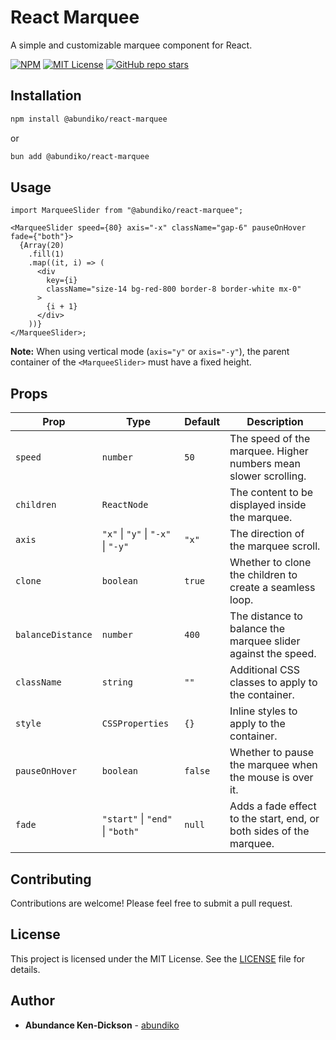 # React Marquee

A simple and customizable marquee component for React.

[![NPM](https://img.shields.io/npm/v/react-marquee)](https://www.npmjs.com/package/react-marquee)
[![MIT License](https://img.shields.io/badge/license-MIT-green.svg)](https://choosealicense.com/licenses/mit/)
[![GitHub repo stars](https://img.shields.io/github/stars/abundiko/react-marquee?style=social)](https://github.com/abundiko/react-marquee)

## Installation

```bash
npm install @abundiko/react-marquee
```

or

```bash
bun add @abundiko/react-marquee
```

## Usage

```tsx
import MarqueeSlider from "@abundiko/react-marquee";

<MarqueeSlider speed={80} axis="-x" className="gap-6" pauseOnHover fade={"both"}>
  {Array(20)
    .fill(1)
    .map((it, i) => (
      <div
        key={i}
        className="size-14 bg-red-800 border-8 border-white mx-0"
      >
        {i + 1}
      </div>
    ))}
</MarqueeSlider>;
```

**Note:** When using vertical mode (`axis="y"` or `axis="-y"`), the parent container of the `<MarqueeSlider>` must have a fixed height.

## Props

| Prop              | Type                               | Default | Description                                                                                                 |
| ----------------- | ---------------------------------- | ------- | ----------------------------------------------------------------------------------------------------------- |
| `speed`           | `number`                           | `50`    | The speed of the marquee. Higher numbers mean slower scrolling.                                             |
| `children`        | `ReactNode`                        |         | The content to be displayed inside the marquee.                                                             |
| `axis`            | `"x"` \| `"y"` \| `"-x"` \| `"-y"` | `"x"`   | The direction of the marquee scroll.                                                                        |
| `clone`           | `boolean`                          | `true`  | Whether to clone the children to create a seamless loop.                                                    |
| `balanceDistance` | `number`                           | `400`   | The distance to balance the marquee slider against the speed.                                               |
| `className`       | `string`                           | `""`    | Additional CSS classes to apply to the container.                                                           |
| `style`           | `CSSProperties`                    | `{}`    | Inline styles to apply to the container.                                                                    |
| `pauseOnHover`    | `boolean`                          | `false` | Whether to pause the marquee when the mouse is over it.                                                     |
| `fade`            | `"start"` \| `"end"` \| `"both"`   | `null`  | Adds a fade effect to the start, end, or both sides of the marquee.                                         |

## Contributing

Contributions are welcome! Please feel free to submit a pull request.

## License

This project is licensed under the MIT License. See the [LICENSE](LICENSE) file for details.

## Author

- **Abundance Ken-Dickson** - [abundiko](https://github.com/abundiko)